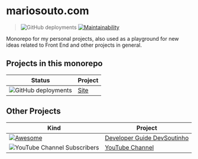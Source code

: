 # mariosouto.com

> ![GitHub deployments](https://img.shields.io/github/deployments/omariosouto/mariosouto.com/Production%20%E2%80%93%20mariosouto-com?label=vercel&logo=vercel&logoColor=white) [![Maintainability](https://api.codeclimate.com/v1/badges/c2d854cddeea8f212e0e/maintainability)](https://codeclimate.com/github/omariosouto/mariosouto.com/maintainability) 

Monorepo for my personal projects, also used as a playground for new ideas related to Front End and other projects in general.


## Projects in this monorepo
| Status | Project |
| --- | --- |
| ![GitHub deployments](https://img.shields.io/github/deployments/omariosouto/mariosouto.com/Production%20%E2%80%93%20mariosouto-com?label=vercel&logo=vercel&logoColor=white) | [Site](https://mariosouto.com/)  |

## Other Projects

| Kind | Project |
| --- | --- |
| [![Awesome](https://cdn.rawgit.com/sindresorhus/awesome/d7305f38d29fed78fa85652e3a63e154dd8e8829/media/badge.svg)](https://github.com/sindresorhus/awesome) | [Developer Guide DevSoutinho](https://github.com/omariosouto/awesome-dev-guide-devsoutinho) |
| ![YouTube Channel Subscribers](https://img.shields.io/youtube/channel/subscribers/UCzR2u5RWXWjUh7CwLSvbitA?style=social) | [YouTube Channel](https://youtube.com/c/DevSoutinho) |
